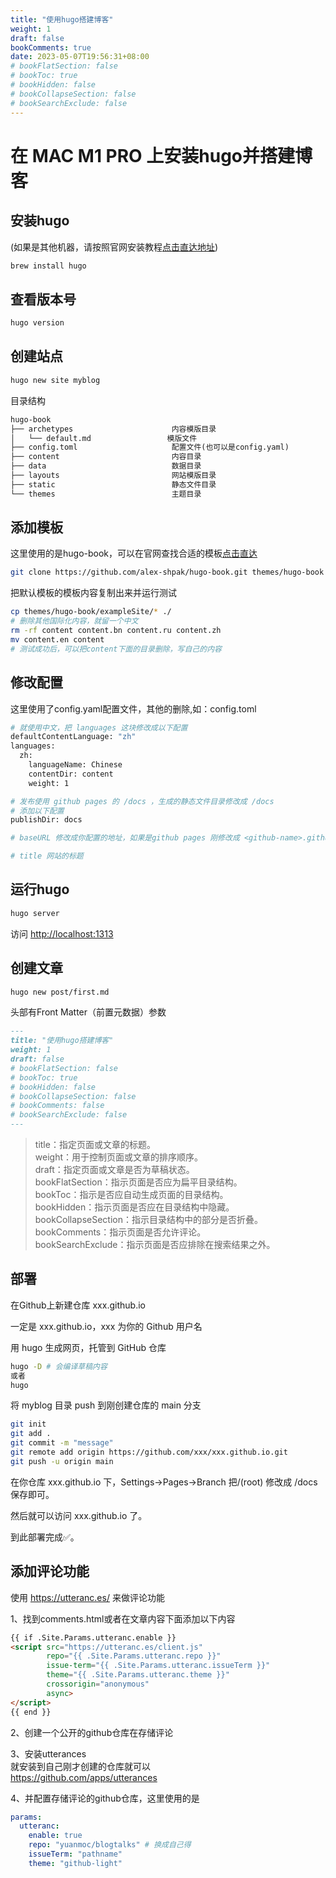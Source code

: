 ```yaml
---
title: "使用hugo搭建博客"
weight: 1
draft: false
bookComments: true
date: 2023-05-07T19:56:31+08:00
# bookFlatSection: false
# bookToc: true
# bookHidden: false
# bookCollapseSection: false
# bookSearchExclude: false
---
```


# 在 MAC M1 PRO 上安装hugo并搭建博客

## 安装hugo
(如果是其他机器，请按照官网安装教程[点击直达地址](https://gohugo.io/installation/))
```bash
brew install hugo
```

## 查看版本号
```bash
hugo version
```

## 创建站点
```bash
hugo new site myblog
```

目录结构
```txt
hugo-book
├── archetypes                      内容模版目录
│   └── default.md                 模版文件
├── config.toml                     配置文件(也可以是config.yaml)
├── content                         内容目录
├── data                            数据目录
├── layouts                         网站模版目录
├── static                          静态文件目录
└── themes                          主题目录
```

## 添加模板
这里使用的是hugo-book，可以在官网查找合适的模板[点击直达](https://themes.gohugo.io/)
```bash
git clone https://github.com/alex-shpak/hugo-book.git themes/hugo-book
```

把默认模板的模板内容复制出来并运行测试
```bash
cp themes/hugo-book/exampleSite/* ./
# 删除其他国际化内容，就留一个中文
rm -rf content content.bn content.ru content.zh
mv content.en content
# 测试成功后，可以把content下面的目录删除，写自己的内容
```

## 修改配置
这里使用了config.yaml配置文件，其他的删除,如：config.toml
```bash
# 就使用中文，把 languages 这块修改成以下配置
defaultContentLanguage: "zh"
languages:
  zh:
    languageName: Chinese
    contentDir: content
    weight: 1

# 发布使用 github pages 的 /docs ，生成的静态文件目录修改成 /docs
# 添加以下配置
publishDir: docs

# baseURL 修改成你配置的地址，如果是github pages 刚修改成 <github-name>.github.io

# title 网站的标题


```

## 运行hugo
```bash
hugo server
```
访问 [http://localhost:1313](http://localhost:1313)


## 创建文章
```bash
hugo new post/first.md
```

头部有Front Matter（前置元数据）参数
```md
---
title: "使用hugo搭建博客"
weight: 1
draft: false
# bookFlatSection: false
# bookToc: true
# bookHidden: false
# bookCollapseSection: false
# bookComments: false
# bookSearchExclude: false
---
```

> title：指定页面或文章的标题。  
> weight：用于控制页面或文章的排序顺序。  
> draft：指定页面或文章是否为草稿状态。  
> bookFlatSection：指示页面是否应为扁平目录结构。  
> bookToc：指示是否应自动生成页面的目录结构。  
> bookHidden：指示页面是否应在目录结构中隐藏。  
> bookCollapseSection：指示目录结构中的部分是否折叠。  
> bookComments：指示页面是否允许评论。  
> bookSearchExclude：指示页面是否应排除在搜索结果之外。



## 部署

在Github上新建仓库 xxx.github.io

一定是 xxx.github.io，xxx 为你的 Github 用户名

用 hugo 生成网页，托管到 GitHub 仓库

```bash
hugo -D # 会编译草稿内容
或者
hugo
```

将 myblog 目录 push 到刚创建仓库的 main 分支
```bash
git init
git add .
git commit -m "message"
git remote add origin https://github.com/xxx/xxx.github.io.git
git push -u origin main
```

在你仓库 xxx.github.io 下，Settings->Pages->Branch
把/(root) 修改成 /docs 保存即可。

然后就可以访问 xxx.github.io 了。

到此部署完成✅。

## 添加评论功能

使用 https://utteranc.es/ 来做评论功能

1、找到comments.html或者在文章内容下面添加以下内容
```html
{{ if .Site.Params.utteranc.enable }}
<script src="https://utteranc.es/client.js"
        repo="{{ .Site.Params.utteranc.repo }}"
        issue-term="{{ .Site.Params.utteranc.issueTerm }}"
        theme="{{ .Site.Params.utteranc.theme }}"
        crossorigin="anonymous"
        async>
</script>
{{ end }}
```
2、创建一个公开的github仓库在存储评论  

3、安装utterances  
就安装到自己刚才创建的仓库就可以  
https://github.com/apps/utterances 


4、并配置存储评论的github仓库，这里使用的是
```yaml
params:
  utteranc:
    enable: true
    repo: "yuanmoc/blogtalks" # 换成自己得
    issueTerm: "pathname"
    theme: "github-light"
```

